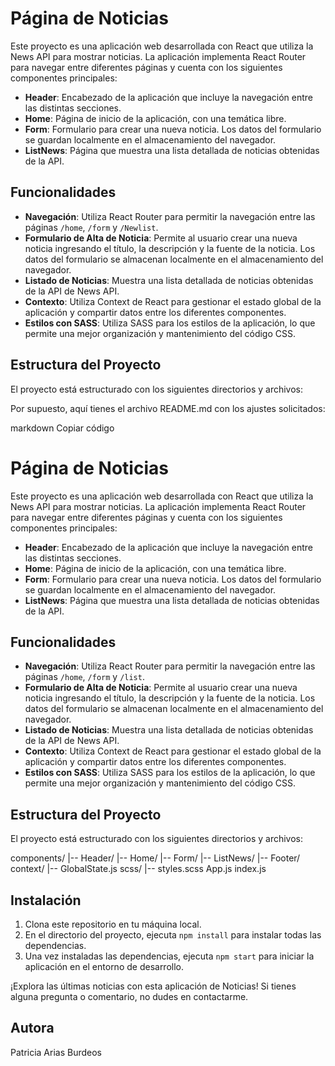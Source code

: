 # Página de Noticias

Este proyecto es una aplicación web desarrollada con React que utiliza la News API para mostrar noticias. La aplicación implementa React Router para navegar entre diferentes páginas y cuenta con los siguientes componentes principales:

- **Header**: Encabezado de la aplicación que incluye la navegación entre las distintas secciones.
- **Home**: Página de inicio de la aplicación, con una temática libre.
- **Form**: Formulario para crear una nueva noticia. Los datos del formulario se guardan localmente en el almacenamiento del navegador.
- **ListNews**: Página que muestra una lista detallada de noticias obtenidas de la API.

## Funcionalidades

- **Navegación**: Utiliza React Router para permitir la navegación entre las páginas `/home`, `/form` y `/Newlist`.
- **Formulario de Alta de Noticia**: Permite al usuario crear una nueva noticia ingresando el título, la descripción y la fuente de la noticia. Los datos del formulario se almacenan localmente en el almacenamiento del navegador.
- **Listado de Noticias**: Muestra una lista detallada de noticias obtenidas de la API de News API.
- **Contexto**: Utiliza Context de React para gestionar el estado global de la aplicación y compartir datos entre los diferentes componentes.
- **Estilos con SASS**: Utiliza SASS para los estilos de la aplicación, lo que permite una mejor organización y mantenimiento del código CSS.

## Estructura del Proyecto

El proyecto está estructurado con los siguientes directorios y archivos:


Por supuesto, aquí tienes el archivo README.md con los ajustes solicitados:

markdown
Copiar código
# Página de Noticias

Este proyecto es una aplicación web desarrollada con React que utiliza la News API para mostrar noticias. La aplicación implementa React Router para navegar entre diferentes páginas y cuenta con los siguientes componentes principales:

- **Header**: Encabezado de la aplicación que incluye la navegación entre las distintas secciones.
- **Home**: Página de inicio de la aplicación, con una temática libre.
- **Form**: Formulario para crear una nueva noticia. Los datos del formulario se guardan localmente en el almacenamiento del navegador.
- **ListNews**: Página que muestra una lista detallada de noticias obtenidas de la API.

## Funcionalidades

- **Navegación**: Utiliza React Router para permitir la navegación entre las páginas `/home`, `/form` y `/list`.
- **Formulario de Alta de Noticia**: Permite al usuario crear una nueva noticia ingresando el título, la descripción y la fuente de la noticia. Los datos del formulario se almacenan localmente en el almacenamiento del navegador.
- **Listado de Noticias**: Muestra una lista detallada de noticias obtenidas de la API de News API.
- **Contexto**: Utiliza Context de React para gestionar el estado global de la aplicación y compartir datos entre los diferentes componentes.
- **Estilos con SASS**: Utiliza SASS para los estilos de la aplicación, lo que permite una mejor organización y mantenimiento del código CSS.

## Estructura del Proyecto

El proyecto está estructurado con los siguientes directorios y archivos:

components/
|-- Header/
|-- Home/
|-- Form/
|-- ListNews/
|-- Footer/
context/
|-- GlobalState.js
scss/
|-- styles.scss
App.js
index.js


## Instalación

1. Clona este repositorio en tu máquina local.
2. En el directorio del proyecto, ejecuta `npm install` para instalar todas las dependencias.
3. Una vez instaladas las dependencias, ejecuta `npm start` para iniciar la aplicación en el entorno de desarrollo.

¡Explora las últimas noticias con esta aplicación de Noticias! Si tienes alguna pregunta o comentario, no dudes en contactarme.

## Autora

Patricia Arias Burdeos

